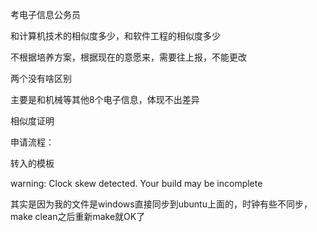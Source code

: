 考电子信息公务员



和计算机技术的相似度多少，和软件工程的相似度多少



不根据培养方案，根据现在的意愿来，需要往上报，不能更改

两个没有啥区别

主要是和机械等其他8个电子信息，体现不出差异



相似度证明



申请流程：

转入的模板





warning: Clock skew detected. Your build may be incomplete

其实是因为我的文件是windows直接同步到ubuntu上面的，时钟有些不同步，make clean之后重新make就OK了

